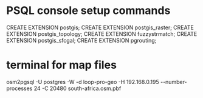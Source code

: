 
# PSQL console setup commands
CREATE EXTENSION postgis;
CREATE EXTENSION postgis_raster;
CREATE EXTENSION postgis_topology;
CREATE EXTENSION fuzzystrmatch;
CREATE EXTENSION postgis_sfcgal;
CREATE EXTENSION pgrouting;

# terminal for map files
osm2pgsql -U postgres -W -d loop-pro-geo -H 192.168.0.195 --number-processes 24 -C 20480 south-africa.osm.pbf

